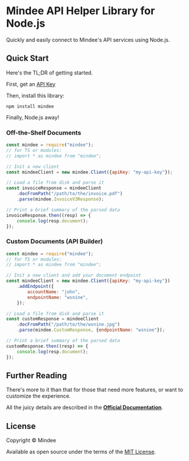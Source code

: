 # Mindee API Helper Library for Node.js
Quickly and easily connect to Mindee's API services using Node.js.

## Quick Start
Here's the TL;DR of getting started.

First, get an [API Key](https://developers.mindee.com/docs/create-api-key)

Then, install this library:
```shell
npm install mindee
```

Finally, Node.js away!

### Off-the-Shelf Documents

```js
const mindee = require("mindee");
// for TS or modules:
// import * as mindee from "mindee";

// Init a new client
const mindeeClient = new mindee.Client({apiKey: "my-api-key"});

// Load a file from disk and parse it
const invoiceResponse = mindeeClient
    .docFromPath("/path/to/the/invoice.pdf")
    .parse(mindee.InvoiceV3Response);

// Print a brief summary of the parsed data
invoiceResponse.then((resp) => {
    console.log(resp.document);
});
```

### Custom Documents (API Builder)

```js
const mindee = require("mindee");
// for TS or modules:
// import * as mindee from "mindee";

// Init a new client and add your document endpoint
const mindeeClient = new mindee.Client({apiKey: "my-api-key"})
    .addEndpoint({
        accountName: "john",
        endpointName: "wsnine",
    });

// Load a file from disk and parse it
const customResponse = mindeeClient
    .docFromPath("/path/to/the/wsnine.jpg")
    .parse(mindee.CustomResponse, {endpointName: "wsnine"});

// Print a brief summary of the parsed data
customResponse.then((resp) => {
    console.log(resp.document);
});
```

## Further Reading
There's more to it than that for those that need more features, or want to
customize the experience.

All the juicy details are described in the
**[Official Documentation](https://developers.mindee.com/docs/nodejs-sdk)**.

## License
Copyright © Mindee

Available as open source under the terms of the [MIT License](https://opensource.org/licenses/MIT).
